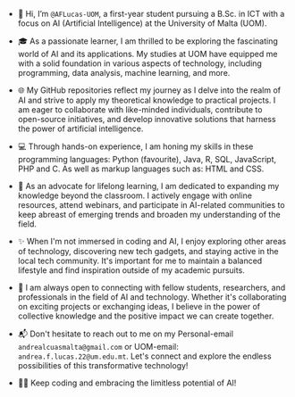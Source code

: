 - 👋 Hi, I’m `@AFLucas-UOM`, a first-year student pursuing a B.Sc. in ICT with a focus on AI (Artificial Intelligence) at the University of Malta (UOM).

- 🎓 As a passionate learner, I am thrilled to be exploring the fascinating world of AI and its applications. My studies at UOM have equipped me with a solid foundation in various aspects of technology, including programming, data analysis, machine learning, and more.

- 🌐 My GitHub repositories reflect my journey as I delve into the realm of AI and strive to apply my theoretical knowledge to practical projects. I am eager to collaborate with like-minded individuals, contribute to open-source initiatives, and develop innovative solutions that harness the power of artificial intelligence.

- 💻 Through hands-on experience, I am honing my skills in these programming languages: Python (favourite), Java, R, SQL, JavaScript, PHP and C. As well as markup languages such as: HTML and CSS.

- 🌱 As an advocate for lifelong learning, I am dedicated to expanding my knowledge beyond the classroom. I actively engage with online resources, attend webinars, and participate in AI-related communities to keep abreast of emerging trends and broaden my understanding of the field.

- ✨ When I'm not immersed in coding and AI, I enjoy exploring other areas of technology, discovering new tech gadgets, and staying active in the local tech community. It's important for me to maintain a balanced lifestyle and find inspiration outside of my academic pursuits.

- 🤝 I am always open to connecting with fellow students, researchers, and professionals in the field of AI and technology. Whether it's collaborating on exciting projects or exchanging ideas, I believe in the power of collective knowledge and the positive impact we can create together.

- 📬 Don't hesitate to reach out to me on my Personal-email `andrealcuasmalta@gmail.com` or UOM-email: `andrea.f.lucas.22@um.edu.mt`. Let's connect and explore the endless possibilities of this transformative technology!

- 🫶🏻 Keep coding and embracing the limitless potential of AI!
